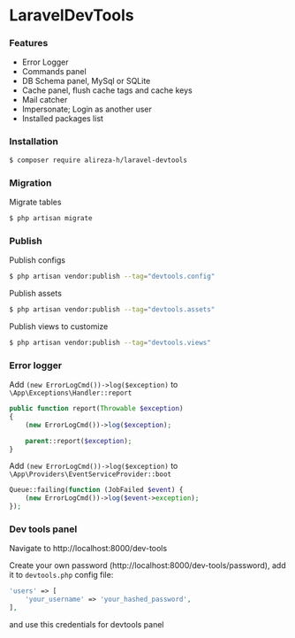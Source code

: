# LaravelDevTools


### Features
- Error Logger
- Commands panel
- DB Schema panel, MySql or SQLite
- Cache panel, flush cache tags and cache keys
- Mail catcher
- Impersonate; Login as another user
- Installed packages list



### Installation

```bash
$ composer require alireza-h/laravel-devtools
```


### Migration

Migrate tables

```bash
$ php artisan migrate
```


### Publish

Publish configs

```bash
$ php artisan vendor:publish --tag="devtools.config"
```


Publish assets

```bash
$ php artisan vendor:publish --tag="devtools.assets"
```


Publish views to customize

```bash
$ php artisan vendor:publish --tag="devtools.views"
```


### Error logger

Add `(new ErrorLogCmd())->log($exception)` to `\App\Exceptions\Handler::report`

```php
public function report(Throwable $exception)
{
    (new ErrorLogCmd())->log($exception);

    parent::report($exception);
}
```

Add `(new ErrorLogCmd())->log($exception)` to `\App\Providers\EventServiceProvider::boot`

```php
Queue::failing(function (JobFailed $event) {
    (new ErrorLogCmd())->log($event->exception);
});
```


### Dev tools panel
Navigate to http://localhost:8000/dev-tools

Create your own password (http://localhost:8000/dev-tools/password), add it to `devtools.php` config file: 

```php
'users' => [
    'your_username' => 'your_hashed_password',
],
```

and use this credentials for devtools panel
